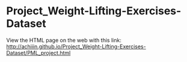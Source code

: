 # Project_Weight-Lifting-Exercises-Dataset

View the HTML page on the web with this link: http://achiiin.github.io/Project_Weight-Lifting-Exercises-Dataset/PML_project.html
